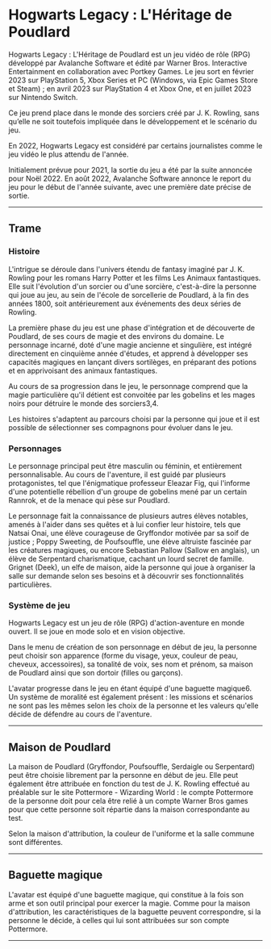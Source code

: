 # Hogwarts Legacy : L'Héritage de Poudlard



Hogwarts Legacy : L'Héritage de Poudlard est un jeu vidéo de rôle (RPG) développé par Avalanche Software et édité par Warner Bros. Interactive Entertainment en collaboration avec Portkey Games. Le jeu sort en février 2023 sur PlayStation 5, Xbox Series et PC (Windows, via Epic Games Store et Steam) ; en avril 2023 sur PlayStation 4 et Xbox One, et en juillet 2023 sur Nintendo Switch.

Ce jeu prend place dans le monde des sorciers créé par J. K. Rowling, sans qu’elle ne soit toutefois impliquée dans le développement et le scénario du jeu.

En 2022, Hogwarts Legacy est considéré par certains journalistes comme le jeu vidéo le plus attendu de l'année.

Initialement prévue pour 2021, la sortie du jeu a été par la suite annoncée pour Noël 2022. En août 2022, Avalanche Software annonce le report du jeu pour le début de l'année suivante, avec une première date précise de sortie. 

---

## Trame

### Histoire

L'intrigue se déroule dans l'univers étendu de fantasy imaginé par J. K. Rowling pour les romans Harry Potter et les films Les Animaux fantastiques. Elle suit l'évolution d'un sorcier ou d'une sorcière, c'est-à-dire la personne qui joue au jeu, au sein de l'école de sorcellerie de Poudlard, à la fin des années 1800, soit antérieurement aux événements des deux séries de Rowling.

La première phase du jeu est une phase d'intégration et de découverte de Poudlard, de ses cours de magie et des environs du domaine. Le personnage incarné, doté d'une magie ancienne et singulière, est intégré directement en cinquième année d'études, et apprend à développer ses capacités magiques en lançant divers sortilèges, en préparant des potions et en apprivoisant des animaux fantastiques.

Au cours de sa progression dans le jeu, le personnage comprend que la magie particulière qu'il détient est convoitée par les gobelins et les mages noirs pour détruire le monde des sorciers3,4.

Les histoires s'adaptent au parcours choisi par la personne qui joue et il est possible de sélectionner ses compagnons pour évoluer dans le jeu.

### Personnages

Le personnage principal peut être masculin ou féminin, et entièrement personnalisable. Au cours de l'aventure, il est guidé par plusieurs protagonistes, tel que l'énigmatique professeur Eleazar Fig, qui l'informe d'une potentielle rébellion d'un groupe de gobelins mené par un certain Rannrok, et de la menace qui pèse sur Poudlard.

Le personnage fait la connaissance de plusieurs autres élèves notables, amenés à l'aider dans ses quêtes et à lui confier leur histoire, tels que Natsai Onai, une élève courageuse de Gryffondor motivée par sa soif de justice ; Poppy Sweeting, de Poufsouffle, une élève altruiste fascinée par les créatures magiques, ou encore Sebastian Pallow (Sallow en anglais), un élève de Serpentard charismatique, cachant un lourd secret de famille. Grignet (Deek), un elfe de maison, aide la personne qui joue à organiser la salle sur demande selon ses besoins et à découvrir ses fonctionnalités particulières.

### Système de jeu

Hogwarts Legacy est un jeu de rôle (RPG) d'action-aventure en monde ouvert. Il se joue en mode solo et en vision objective.

Dans le menu de création de son personnage en début de jeu, la personne peut choisir son apparence (forme du visage, yeux, couleur de peau, cheveux, accessoires), sa tonalité de voix, ses nom et prénom, sa maison de Poudlard ainsi que son dortoir (filles ou garçons).

L'avatar progresse dans le jeu en étant équipé d'une baguette magique6. Un système de moralité est également présent : les missions et scénarios ne sont pas les mêmes selon les choix de la personne et les valeurs qu'elle décide de défendre au cours de l'aventure.

---

## Maison de Poudlard

La maison de Poudlard (Gryffondor, Poufsouffle, Serdaigle ou Serpentard) peut être choisie librement par la personne en début de jeu. Elle peut également être attribuée en fonction du test de J. K. Rowling effectué au préalable sur le site Pottermore - Wizarding World : le compte Pottermore de la personne doit pour cela être relié à un compte Warner Bros games pour que cette personne soit répartie dans la maison correspondante au test.

Selon la maison d'attribution, la couleur de l'uniforme et la salle commune sont différentes.

---

## Baguette magique

L'avatar est équipé d'une baguette magique, qui constitue à la fois son arme et son outil principal pour exercer la magie. Comme pour la maison d'attribution, les caractéristiques de la baguette peuvent correspondre, si la personne le décide, à celles qui lui sont attribuées sur son compte Pottermore.

---

